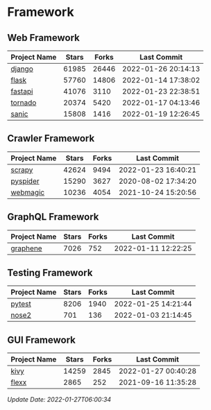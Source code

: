 # Framework

## Web Framework
| Project Name | Stars | Forks | Last Commit |
| ------------ | ----- | ----- | ----------- |
| [django](https://github.com/django/django) | 61985 | 26446 | 2022-01-26 20:14:13 |
| [flask](https://github.com/pallets/flask) | 57760 | 14806 | 2022-01-14 17:38:02 |
| [fastapi](https://github.com/tiangolo/fastapi) | 41076 | 3110 | 2022-01-23 22:38:51 |
| [tornado](https://github.com/tornadoweb/tornado) | 20374 | 5420 | 2022-01-17 04:13:46 |
| [sanic](https://github.com/sanic-org/sanic) | 15808 | 1416 | 2022-01-19 12:26:45 |

## Crawler Framework
| Project Name | Stars | Forks | Last Commit |
| ------------ | ----- | ----- | ----------- |
| [scrapy](https://github.com/scrapy/scrapy) | 42624 | 9494 | 2022-01-23 16:40:21 |
| [pyspider](https://github.com/binux/pyspider) | 15290 | 3627 | 2020-08-02 17:34:20 |
| [webmagic](https://github.com/code4craft/webmagic) | 10236 | 4054 | 2021-10-24 15:20:56 |

## GraphQL Framework
| Project Name | Stars | Forks | Last Commit |
| ------------ | ----- | ----- | ----------- |
| [graphene](https://github.com/graphql-python/graphene) | 7026 | 752 | 2022-01-11 12:22:25 |

## Testing Framework
| Project Name | Stars | Forks | Last Commit |
| ------------ | ----- | ----- | ----------- |
| [pytest](https://github.com/pytest-dev/pytest) | 8206 | 1940 | 2022-01-25 14:21:44 |
| [nose2](https://github.com/nose-devs/nose2) | 701 | 136 | 2022-01-03 21:14:45 |

## GUI Framework
| Project Name | Stars | Forks | Last Commit |
| ------------ | ----- | ----- | ----------- |
| [kivy](https://github.com/kivy/kivy) | 14259 | 2845 | 2022-01-27 00:40:28 |
| [flexx](https://github.com/flexxui/flexx) | 2865 | 252 | 2021-09-16 11:35:28 |

*Update Date: 2022-01-27T06:00:34*